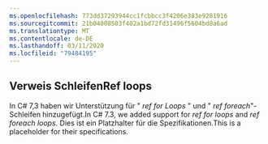 ```yaml
---
ms.openlocfilehash: 773dd37293944cc1fcbbcc3f4206e383e9281916
ms.sourcegitcommit: 21b04008503f402a1bd72fd31496f5604bd8a6ad
ms.translationtype: MT
ms.contentlocale: de-DE
ms.lasthandoff: 03/11/2020
ms.locfileid: "79484195"
---
```

## <a name="ref-loops"></a><span data-ttu-id="4a51b-101">Verweis Schleifen</span><span class="sxs-lookup"><span data-stu-id="4a51b-101">Ref loops</span></span>

<span data-ttu-id="4a51b-102">In C# 7,3 haben wir Unterstützung für " *ref for Loops* " und " *ref foreach*"-Schleifen hinzugefügt.</span><span class="sxs-lookup"><span data-stu-id="4a51b-102">In C# 7.3, we added support for *ref for loops* and *ref foreach loops*.</span></span>  <span data-ttu-id="4a51b-103">Dies ist ein Platzhalter für die Spezifikationen.</span><span class="sxs-lookup"><span data-stu-id="4a51b-103">This is a placeholder for their specifications.</span></span>

